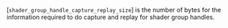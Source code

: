 [`shader_group_handle_capture_replay_size`] is the number of bytes for the
information required to do capture and replay for shader group handles.
